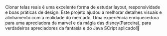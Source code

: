 Clonar telas reais é uma excelente forma de estudar layout, responsividade e boas práticas de design. Este projeto ajudou a melhorar detalhes visuais e alinhamento com a realidade do mercado.
Uma experiência enriquecedora para uma apreciadora da marvel e da mágia das disney(Parceira), para verdadeiros apreciadores da fantasia e do Java SCript aplicado!🤩
